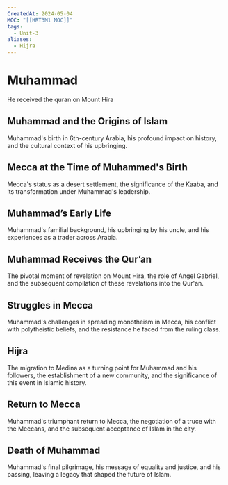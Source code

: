 ```yaml
---
CreatedAt: 2024-05-04
MOC: "[[HRT3M1 MOC]]"
tags:
  - Unit-3
aliases:
  - Hijra
---
```

# Muhammad
He received the quran on Mount Hira
## **Muhammad and the Origins of Islam**
Muhammad's birth in 6th-century Arabia, his profound impact on history, and the cultural context of his upbringing.

## **Mecca at the Time of Muhammed's Birth**
Mecca's status as a desert settlement, the significance of the Kaaba, and its transformation under Muhammad's leadership.
## **Muhammad’s Early Life**
Muhammad's familial background, his upbringing by his uncle, and his experiences as a trader across Arabia.
## **Muhammad Receives the Qur’an**
The pivotal moment of revelation on Mount Hira, the role of Angel Gabriel, and the subsequent compilation of these revelations into the Qur'an.
## **Struggles in Mecca**
Muhammad's challenges in spreading monotheism in Mecca, his conflict with polytheistic beliefs, and the resistance he faced from the ruling class.
## **Hijra**
The migration to Medina as a turning point for Muhammad and his followers, the establishment of a new community, and the significance of this event in Islamic history.
## **Return to Mecca**
Muhammad's triumphant return to Mecca, the negotiation of a truce with the Meccans, and the subsequent acceptance of Islam in the city.
## **Death of Muhammad**
Muhammad's final pilgrimage, his message of equality and justice, and his passing, leaving a legacy that shaped the future of Islam.
